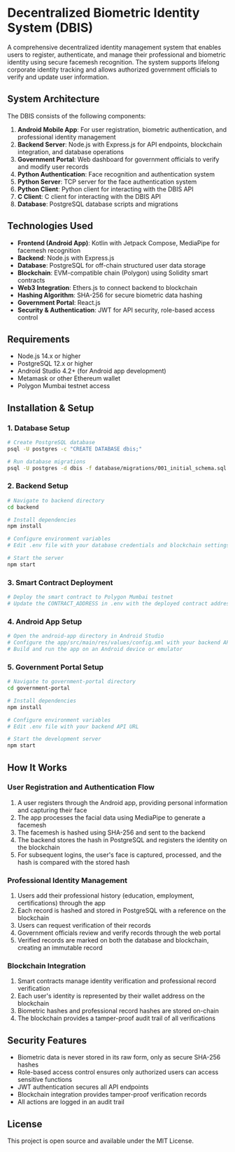 # Decentralized Biometric Identity System (DBIS)

A comprehensive decentralized identity management system that enables users to register, authenticate, and manage their professional and biometric identity using secure facemesh recognition. The system supports lifelong corporate identity tracking and allows authorized government officials to verify and update user information.

## System Architecture

The DBIS consists of the following components:

1. **Android Mobile App**: For user registration, biometric authentication, and professional identity management
2. **Backend Server**: Node.js with Express.js for API endpoints, blockchain integration, and database operations
3. **Government Portal**: Web dashboard for government officials to verify and modify user records
4. **Python Authentication**: Face recognition and authentication system
5. **Python Server**: TCP server for the face authentication system
6. **Python Client**: Python client for interacting with the DBIS API
7. **C Client**: C client for interacting with the DBIS API
8. **Database**: PostgreSQL database scripts and migrations

## Technologies Used

- **Frontend (Android App)**: Kotlin with Jetpack Compose, MediaPipe for facemesh recognition
- **Backend**: Node.js with Express.js
- **Database**: PostgreSQL for off-chain structured user data storage
- **Blockchain**: EVM-compatible chain (Polygon) using Solidity smart contracts
- **Web3 Integration**: Ethers.js to connect backend to blockchain
- **Hashing Algorithm**: SHA-256 for secure biometric data hashing
- **Government Portal**: React.js
- **Security & Authentication**: JWT for API security, role-based access control

## Requirements

- Node.js 14.x or higher
- PostgreSQL 12.x or higher
- Android Studio 4.2+ (for Android app development)
- Metamask or other Ethereum wallet
- Polygon Mumbai testnet access

## Installation & Setup

### 1. Database Setup

```bash
# Create PostgreSQL database
psql -U postgres -c "CREATE DATABASE dbis;"

# Run database migrations
psql -U postgres -d dbis -f database/migrations/001_initial_schema.sql
```

### 2. Backend Setup

```bash
# Navigate to backend directory
cd backend

# Install dependencies
npm install

# Configure environment variables
# Edit .env file with your database credentials and blockchain settings

# Start the server
npm start
```

### 3. Smart Contract Deployment

```bash
# Deploy the smart contract to Polygon Mumbai testnet
# Update the CONTRACT_ADDRESS in .env with the deployed contract address
```

### 4. Android App Setup

```bash
# Open the android-app directory in Android Studio
# Configure the app/src/main/res/values/config.xml with your backend API URL
# Build and run the app on an Android device or emulator
```

### 5. Government Portal Setup

```bash
# Navigate to government-portal directory
cd government-portal

# Install dependencies
npm install

# Configure environment variables
# Edit .env file with your backend API URL

# Start the development server
npm start
```

## How It Works

### User Registration and Authentication Flow

1. A user registers through the Android app, providing personal information and capturing their face
2. The app processes the facial data using MediaPipe to generate a facemesh
3. The facemesh is hashed using SHA-256 and sent to the backend
4. The backend stores the hash in PostgreSQL and registers the identity on the blockchain
5. For subsequent logins, the user's face is captured, processed, and the hash is compared with the stored hash

### Professional Identity Management

1. Users add their professional history (education, employment, certifications) through the app
2. Each record is hashed and stored in PostgreSQL with a reference on the blockchain
3. Users can request verification of their records
4. Government officials review and verify records through the web portal
5. Verified records are marked on both the database and blockchain, creating an immutable record

### Blockchain Integration

1. Smart contracts manage identity verification and professional record verification
2. Each user's identity is represented by their wallet address on the blockchain
3. Biometric hashes and professional record hashes are stored on-chain
4. The blockchain provides a tamper-proof audit trail of all verifications

## Security Features

- Biometric data is never stored in its raw form, only as secure SHA-256 hashes
- Role-based access control ensures only authorized users can access sensitive functions
- JWT authentication secures all API endpoints
- Blockchain integration provides tamper-proof verification records
- All actions are logged in an audit trail

## License

This project is open source and available under the MIT License.